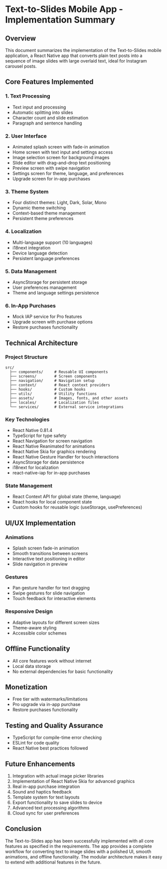 # Text-to-Slides Mobile App - Implementation Summary

## Overview
This document summarizes the implementation of the Text-to-Slides mobile application, a React Native app that converts plain text posts into a sequence of image slides with large overlaid text, ideal for Instagram carousel posts.

## Core Features Implemented

### 1. Text Processing
- Text input and processing
- Automatic splitting into slides
- Character count and slide estimation
- Paragraph and sentence handling

### 2. User Interface
- Animated splash screen with fade-in animation
- Home screen with text input and settings access
- Image selection screen for background images
- Slide editor with drag-and-drop text positioning
- Preview screen with swipe navigation
- Settings screen for theme, language, and preferences
- Upgrade screen for in-app purchases

### 3. Theme System
- Four distinct themes: Light, Dark, Solar, Mono
- Dynamic theme switching
- Context-based theme management
- Persistent theme preferences

### 4. Localization
- Multi-language support (10 languages)
- i18next integration
- Device language detection
- Persistent language preferences

### 5. Data Management
- AsyncStorage for persistent storage
- User preferences management
- Theme and language settings persistence

### 6. In-App Purchases
- Mock IAP service for Pro features
- Upgrade screen with purchase options
- Restore purchases functionality

## Technical Architecture

### Project Structure
```
src/
  ├── components/     # Reusable UI components
  ├── screens/        # Screen components
  ├── navigation/     # Navigation setup
  ├── context/        # React context providers
  ├── hooks/          # Custom hooks
  ├── utils/          # Utility functions
  ├── assets/         # Images, fonts, and other assets
  ├── locales/        # Localization files
  └── services/       # External service integrations
```

### Key Technologies
- React Native 0.81.4
- TypeScript for type safety
- React Navigation for screen navigation
- React Native Reanimated for animations
- React Native Skia for graphics rendering
- React Native Gesture Handler for touch interactions
- AsyncStorage for data persistence
- i18next for localization
- react-native-iap for in-app purchases

### State Management
- React Context API for global state (theme, language)
- React hooks for local component state
- Custom hooks for reusable logic (useStorage, usePreferences)

## UI/UX Implementation

### Animations
- Splash screen fade-in animation
- Smooth transitions between screens
- Interactive text positioning in editor
- Slide navigation in preview

### Gestures
- Pan gesture handler for text dragging
- Swipe gestures for slide navigation
- Touch feedback for interactive elements

### Responsive Design
- Adaptive layouts for different screen sizes
- Theme-aware styling
- Accessible color schemes

## Offline Functionality
- All core features work without internet
- Local data storage
- No external dependencies for basic functionality

## Monetization
- Free tier with watermarks/limitations
- Pro upgrade via in-app purchase
- Restore purchases functionality

## Testing and Quality Assurance
- TypeScript for compile-time error checking
- ESLint for code quality
- React Native best practices followed

## Future Enhancements
1. Integration with actual image picker libraries
2. Implementation of React Native Skia for advanced graphics
3. Real in-app purchase integration
4. Sound and haptics feedback
5. Template system for text layouts
6. Export functionality to save slides to device
7. Advanced text processing algorithms
8. Cloud sync for user preferences

## Conclusion
The Text-to-Slides app has been successfully implemented with all core features as specified in the requirements. The app provides a complete workflow for converting text to image slides with a polished UI, smooth animations, and offline functionality. The modular architecture makes it easy to extend with additional features in the future.